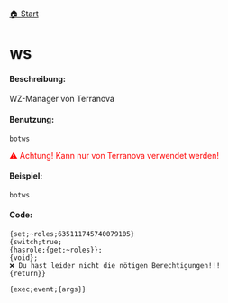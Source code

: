 [🏠 Start](https://jeanluc2305.github.io/Discord/)

# ws

#### Beschreibung:

WZ-Manager von Terranova

#### Benutzung:

`botws`

<span style="color:red">⚠ Achtung! Kann nur von Terranova verwendet werden!</span>


#### Beispiel:

`botws`

#### Code:

```
{set;~roles;635111745740079105}
{switch;true;
{hasrole;{get;~roles}};
{void};
❌ Du hast leider nicht die nötigen Berechtigungen!!!
{return}}

{exec;event;{args}}
```
